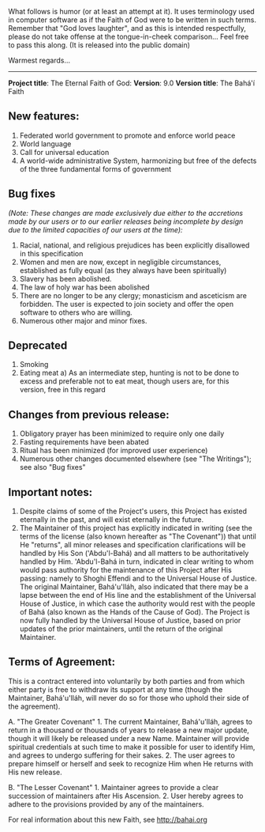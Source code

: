 What follows is humor (or at least an attempt at it). It uses terminology used in computer software as if the Faith of God were to be written in such terms. Remember that "God loves laughter", and as this is intended respectfully, please do not take offense at the tongue-in-cheek comparison... Feel free to pass this along. (It is released into the public domain)

Warmest regards...

----
**Project title**: The Eternal Faith of God:
**Version**: 9.0
**Version title**: The Bahá'í Faith

## New features:

1. Federated world government to promote and enforce world peace
2. World language
3. Call for universal education
4. A world-wide administrative System, harmonizing but free of the defects of the three fundamental forms of government

## Bug fixes

*(Note: These changes are made exclusively due either to the accretions made by our users or to our earlier releases being incomplete by design due to the limited capacities of our users at the time):*

1. Racial, national, and religious prejudices has been explicitly disallowed in this specification
2. Women and men are now, except in negligible circumstances, established as fully equal (as they always have been spiritually)
3. Slavery has been abolished.
4. The law of holy war has been abolished
5. There are no longer to be any clergy; monasticism and asceticism are forbidden. The user is expected to join society and offer the open software to others who are willing.
6. Numerous other major and minor fixes.

## Deprecated

1. Smoking
2. Eating meat
    a) As an intermediate step, hunting is not to be done to excess and preferable not to eat meat, though users are, for this version, free in this regard

## Changes from previous release:

1. Obligatory prayer has been minimized to require only one daily
2. Fasting requirements have been abated
3. Ritual has been minimized (for improved user experience)
4. Numerous other changes documented elsewhere (see "The Writings"); see also "Bug fixes"

## Important notes:

1. Despite claims of some of the Project's users, this Project has existed eternally in the past, and will exist eternally in the future.
2. The Maintainer of this project has explicitly indicated in writing (see the terms of the license (also known hereafter as "The Covenant")) that until He "returns", all minor releases and specification clarifications will be handled by His Son ('Abdu'l-Bahá) and all matters to be authoritatively handled by Him. 'Abdu'l-Bahá in turn, indicated in clear writing to whom would pass authority for the maintenance of this Project after His passing: namely to Shoghi Effendi and to the Universal House of Justice. The original Maintainer, Bahá'u'lláh, also indicated that there may be a lapse between the end of His line and the establishment of the Universal House of Justice, in which case the authority would rest with the people of Bahá (also known as the Hands of the Cause of God). The Project is now fully handled by the Universal House of Justice, based on prior updates of the prior maintainers, until the return of the original Maintainer.

## Terms of Agreement:

This is a contract entered into voluntarily by both parties and from which either party is free to withdraw its support at any time (though the Maintainer, Bahá'u'lláh, will never do so for those who uphold their side of the agreement).

A. "The Greater Covenant"
    1. The current Maintainer, Bahá'u'lláh, agrees to return in a thousand or thousands of years to release a new major update, though it will likely be released under a new Name. Maintainer will provide spiritual credentials at such time to make it possible for user to identify Him, and agrees to undergo suffering for their sakes.
    2. The user agrees to prepare himself or herself and seek to recognize Him when He returns with His new release.

B. "The Lesser Covenant"
    1. Maintainer agrees to provide a clear succession of maintainers after His Ascension.
    2. User hereby agrees to adhere to the provisions provided by any of the maintainers.

For real information about this new Faith, see <http://bahai.org>
